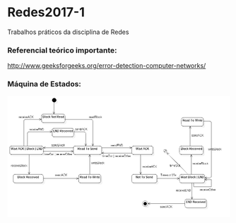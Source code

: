 # Redes2017-1
Trabalhos práticos da disciplina de Redes

### Referencial teórico importante:
http://www.geeksforgeeks.org/error-detection-computer-networks/

### Máquina de Estados:
![Máquina de Estados](StatechartDiagram1.png "Máquina de Estados")
